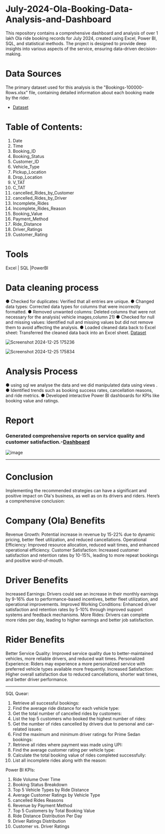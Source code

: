 # July-2024-Ola-Booking-Data-Analysis-and-Dashboard
This repository contains a comprehensive dashboard and analysis of over 1 lakh Ola ride booking records for July 2024, created using Excel, Power BI, SQL, and statistical methods. The project is designed to provide deep insights into various aspects of the service, ensuring data-driven decision-making.

# Data Sources
 The primary dataset used for this analysis is the "Bookings-100000-Rows.xlsx" file, containing detailed information about each booking made by the rider.
- <a href="https://github.com/gkarthik333/July-2024-Ola-Booking-Data-Analysis-and-Dashboard/blob/main/Ola%20Bookings-100000%2B-Raw%20data.xlsx">Dataset</a>

# Table of Contents:
1. Date
2. Time
3. Booking_ID
4. Booking_Status
5. Customer_ID
6. Vehicle_Type
7. Pickup_Location
8. Drop_Location
9. V_TAT
10. C_TAT
11. cancelled_Rides_by_Customer
12. cancelled_Rides_by_Driver
13. Incomplete_Rides
14. Incomplete_Rides_Reason
15. Booking_Value
16. Payment_Method
17. Ride_Distance
18. Driver_Ratings
19. Customer_Rating

# Tools
Excel | SQL |PowerBI 

# Data cleaning process 
● Checked for duplicates: Verified that all entries are unique.
● Changed data types: Corrected data types for columns that were incorrectly formatted.
● Removed unwanted columns: Deleted columns that were not necessary for the analysis( vehicle images,column 21)
● Checked for null and missing values: Identified null and missing values but did not remove them to avoid affecting the analysis.
● Loaded cleaned data back to Excel sheet: Transferred the cleaned data back into an Excel sheet.
<a href="https://github.com/gkarthik333/July-2024-Ola-Booking-Data-Analysis-and-Dashboard/blob/main/cleaned%20Excel%20file%20-%20Ola.xlsx">Dataset</a>



![Screenshot 2024-12-25 175236](https://github.com/user-attachments/assets/0a96557e-7289-4d2a-80bc-c0a8c57e15ef) 



![Screenshot 2024-12-25 175834](https://github.com/user-attachments/assets/c05fe1a5-d4e8-4b5b-9304-6c99284d680d)



# Analysis Process
● using sql we analyse the data and we did manipulated data using views .
●	Identified trends such as booking success rates, cancellation reasons, and ride metrics.
●	Developed interactive Power BI dashboards for KPIs like booking value and ratings.

# Report
### Generated comprehensive reports on service quality and customer satisfaction.-<a href="https://github.com/gkarthik333/July-2024-Ola-Booking-Data-Analysis-and-Dashboard/blob/main/Ola%20Dashboard.pbix">Dashboard</a>



![image](https://github.com/user-attachments/assets/a1d6c012-ddc7-4a22-b092-2d8a9d855eeb)

-----------------------------------------
# Conclusion 
 Implementing the recommended strategies can have a significant and positive impact on Ola's business, as well as on its drivers and riders. Here’s a comprehensive conclusion:
# Company (Ola) Benefits
Revenue Growth: Potential increase in revenue by 15-22% due to dynamic pricing, better fleet utilization, and reduced cancellations.
Operational Efficiency: Improved resource allocation, reduced wait times, and enhanced operational efficiency.
Customer Satisfaction: Increased customer satisfaction and retention rates by 10-15%, leading to more repeat bookings and positive word-of-mouth.

# Driver Benefits
Increased Earnings: Drivers could see an increase in their monthly earnings by 9-16% due to performance-based incentives, better fleet utilization, and operational improvements.
Improved Working Conditions: Enhanced driver satisfaction and retention rates by 5-10% through improved support systems and feedback mechanisms.
More Rides: Drivers can complete more rides per day, leading to higher earnings and better job satisfaction.

# Rider Benefits
Better Service Quality: Improved service quality due to better-maintained vehicles, more reliable drivers, and reduced wait times.
Personalized Experience: Riders may experience a more personalized service with preferred vehicle types available more frequently.
Increased Satisfaction: Higher overall satisfaction due to reduced cancellations, shorter wait times, and better driver performance.

-----------------------------
SQL Quear: 
1. Retrieve all successful bookings:
 2. Find the average ride distance for each vehicle type:
 3. Get the total number of cancelled rides by customers:
 4. List the top 5 customers who booked the highest number of rides: 
5. Get the number of rides cancelled by drivers due to personal and car-related issues: 
6. Find the maximum and minimum driver ratings for Prime Sedan bookings:
 7. Retrieve all rides where payment was made using UPI:
 8. Find the average customer rating per vehicle type:
 9. Calculate the total booking value of rides completed successfully: 
10. List all incomplete rides along with the reason: 

Power BI KPIs: 
1. Ride Volume Over Time
 2. Booking Status Breakdown
 3. Top 5 Vehicle Types by Ride Distance 
4. Average Customer Ratings by Vehicle Type
 5. cancelled Rides Reasons 
6. Revenue by Payment Method
 7. Top 5 Customers by Total Booking Value 
8. Ride Distance Distribution Per Day 
9. Driver Ratings Distribution 
10. Customer vs. Driver Ratings
